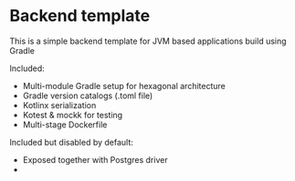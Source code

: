 # Backend template

This is a simple backend template for JVM based applications build using Gradle

Included:
- Multi-module Gradle setup for hexagonal architecture
- Gradle version catalogs (.toml file)
- Kotlinx serialization
- Kotest & mockk for testing
- Multi-stage Dockerfile

Included but disabled by default:
- Exposed together with Postgres driver
- 